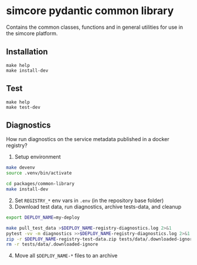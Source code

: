 # simcore pydantic common library

Contains the common classes, functions and in general utilities for use in the simcore platform.

## Installation

```console
make help
make install-dev
```

## Test

```console
make help
make test-dev
```


## Diagnostics

How run diagnostics on the service metadata published in a docker registry?

1. Setup environment
```bash
make devenv
source .venv/bin/activate

cd packages/common-library
make install-dev
```
2. Set ``REGISTRY_*`` env vars in ``.env`` (in the repository base folder)
3. Download test data, run diagnostics, archive tests-data, and cleanup
```bash
export DEPLOY_NAME=my-deploy

make pull_test_data >$DEPLOY_NAME-registry-diagnostics.log 2>&1
pytest -vv -m diagnostics >>$DEPLOY_NAME-registry-diagnostics.log 2>&1
zip -r $DEPLOY_NAME-registry-test-data.zip tests/data/.downloaded-ignore
rm -r tests/data/.downloaded-ignore
```
4. Move all ``$DEPLOY_NAME-*`` files to an archive
